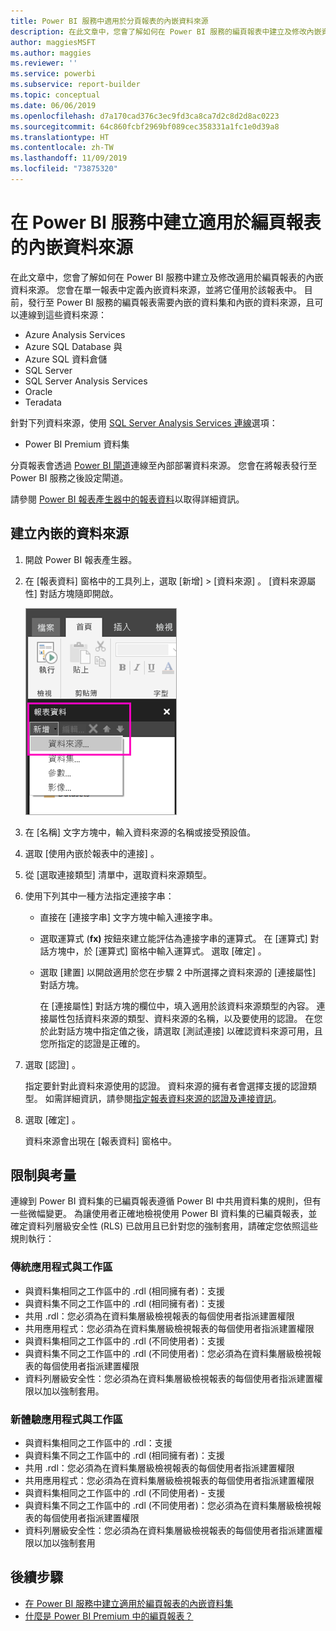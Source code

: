 ```yaml
---
title: Power BI 服務中適用於分頁報表的內嵌資料來源
description: 在此文章中，您會了解如何在 Power BI 服務的編頁報表中建立及修改內嵌資料來源。
author: maggiesMSFT
ms.author: maggies
ms.reviewer: ''
ms.service: powerbi
ms.subservice: report-builder
ms.topic: conceptual
ms.date: 06/06/2019
ms.openlocfilehash: d7a170cad376c3ec9fd3ca8ca7d2c8d2d8ac0223
ms.sourcegitcommit: 64c860fcbf2969bf089cec358331a1fc1e0d39a8
ms.translationtype: HT
ms.contentlocale: zh-TW
ms.lasthandoff: 11/09/2019
ms.locfileid: "73875320"
---
```

# <a name="create-an-embedded-data-source-for-paginated-reports-in-the-power-bi-service"></a>在 Power BI 服務中建立適用於編頁報表的內嵌資料來源

在此文章中，您會了解如何在 Power BI 服務中建立及修改適用於編頁報表的內嵌資料來源。 您會在單一報表中定義內嵌資料來源，並將它僅用於該報表中。 目前，發行至 Power BI 服務的編頁報表需要內嵌的資料集和內嵌的資料來源，且可以連線到這些資料來源：

- Azure Analysis Services
- Azure SQL Database 與 
- Azure SQL 資料倉儲
- SQL Server
- SQL Server Analysis Services
- Oracle 
- Teradata 

針對下列資料來源，使用 [SQL Server Analysis Services 連線](service-premium-connect-tools.md)選項：

- Power BI Premium 資料集

分頁報表會透過 [Power BI 閘道](service-gateway-onprem.md)連線至內部部署資料來源。 您會在將報表發行至 Power BI 服務之後設定閘道。

請參閱 [Power BI 報表產生器中的報表資料](report-builder-data.md)以取得詳細資訊。

## <a name="create-an-embedded-data-source"></a>建立內嵌的資料來源
  
1. 開啟 Power BI 報表產生器。

1. 在 [報表資料] 窗格中的工具列上，選取 [新增]   > [資料來源]  。 [資料來源屬性]  對話方塊隨即開啟。

    ![新增資料來源](media/paginated-reports-embedded-data-source/power-bi-paginated-new-data-source.png)
  
2.  在 [名稱]  文字方塊中，輸入資料來源的名稱或接受預設值。  
  
3.  選取 [使用內嵌於報表中的連接]  。  
  
1.  從 [選取連接類型]  清單中，選取資料來源類型。 

1.  使用下列其中一種方法指定連接字串：  
  
    -   直接在 [連接字串]  文字方塊中輸入連接字串。 
  
    -   選取運算式 (**fx)** 按鈕來建立能評估為連接字串的運算式。 在 [運算式]  對話方塊中，於 [運算式] 窗格中輸入運算式。 選取 [確定]  。 
  
    -   選取 [建置]  以開啟適用於您在步驟 2 中所選擇之資料來源的 [連接屬性]  對話方塊。  
  
        在 [連接屬性]  對話方塊的欄位中，填入適用於該資料來源類型的內容。 連接屬性包括資料來源的類型、資料來源的名稱，以及要使用的認證。 在您於此對話方塊中指定值之後，請選取 [測試連接]  以確認資料來源可用，且您所指定的認證是正確的。  
  
4.  選取 [認證]  。  
  
     指定要針對此資料來源使用的認證。 資料來源的擁有者會選擇支援的認證類型。 如需詳細資訊，請參閱[指定報表資料來源的認證及連接資訊](https://docs.microsoft.com/sql/reporting-services/report-data/specify-credential-and-connection-information-for-report-data-sources)。
  
5.  選取 [確定]  。  
  
     資料來源會出現在 [報表資料] 窗格中。  
     
## <a name="limitations-and-considerations"></a>限制與考量

連線到 Power BI 資料集的已編頁報表遵循 Power BI 中共用資料集的規則，但有一些微幅變更。  為讓使用者正確地檢視使用 Power BI 資料集的已編頁報表，並確定資料列層級安全性 (RLS) 已啟用且已針對您的強制套用，請確定您依照這些規則執行：

### <a name="classic-apps-and-workspaces"></a>傳統應用程式與工作區

- 與資料集相同之工作區中的 .rdl (相同擁有者)：支援
- 與資料集不同之工作區中的 .rdl (相同擁有者)：支援
- 共用 .rdl：您必須為在資料集層級檢視報表的每個使用者指派建置權限
- 共用應用程式：您必須為在資料集層級檢視報表的每個使用者指派建置權限
- 與資料集相同之工作區中的 .rdl (不同使用者)：支援
- 與資料集不同之工作區中的 .rdl (不同使用者)：您必須為在資料集層級檢視報表的每個使用者指派建置權限
- 資料列層級安全性：您必須為在資料集層級檢視報表的每個使用者指派建置權限以加以強制套用。

### <a name="new-experience-apps-and-workspaces"></a>新體驗應用程式與工作區

- 與資料集相同之工作區中的 .rdl：支援
- 與資料集不同之工作區中的 .rdl (相同擁有者)：支援
- 共用 .rdl：您必須為在資料集層級檢視報表的每個使用者指派建置權限
- 共用應用程式：您必須為在資料集層級檢視報表的每個使用者指派建置權限
- 與資料集相同之工作區中的 .rdl (不同使用者) - 支援
- 與資料集不同之工作區中的 .rdl (不同使用者)：您必須為在資料集層級檢視報表的每個使用者指派建置權限
- 資料列層級安全性：您必須為在資料集層級檢視報表的每個使用者指派建置權限以加以強制套用

## <a name="next-steps"></a>後續步驟

- [在 Power BI 服務中建立適用於編頁報表的內嵌資料集](paginated-reports-create-embedded-dataset.md)
- [什麼是 Power BI Premium 中的編頁報表？](paginated-reports-report-builder-power-bi.md)
